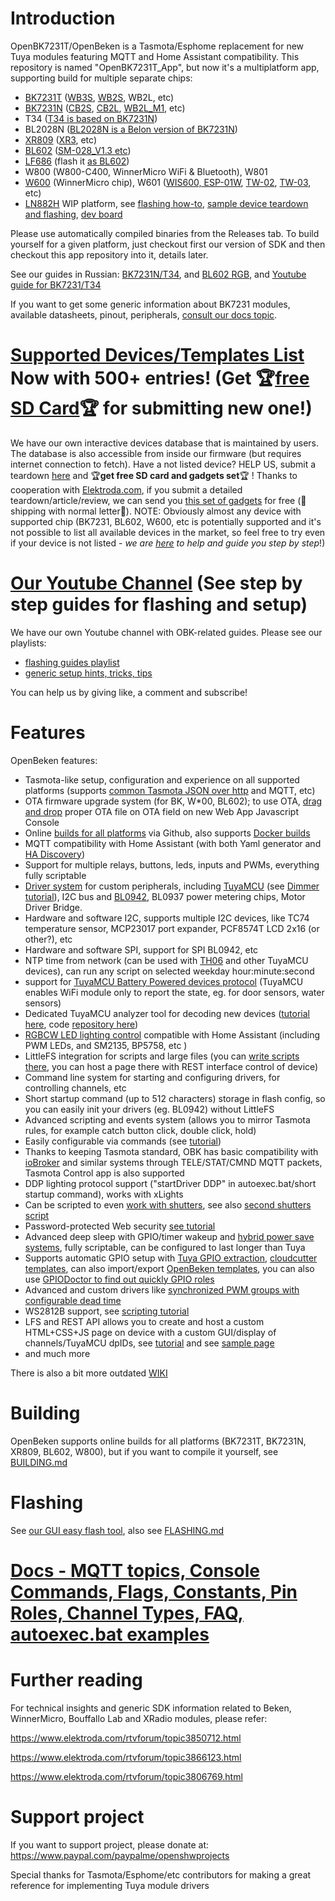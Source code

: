 # Introduction

OpenBK7231T/OpenBeken is a Tasmota/Esphome replacement for new Tuya modules featuring MQTT and Home Assistant compatibility.
This repository is named "OpenBK7231T_App", but now it's a multiplatform app, supporting build for multiple separate chips:
- [BK7231T](https://www.elektroda.com/rtvforum/topic3951016.html) ([WB3S](https://developer.tuya.com/en/docs/iot/wb3s-module-datasheet?id=K9dx20n6hz5n4), [WB2S](https://developer.tuya.com/en/docs/iot/wb2s-module-datasheet?id=K9ghecl7kc479), WB2L, etc)
- [BK7231N](https://www.elektroda.com/rtvforum/topic3951016.html) ([CB2S](https://developer.tuya.com/en/docs/iot/cb2s-module-datasheet?id=Kafgfsa2aaypq), [CB2L](https://developer.tuya.com/en/docs/iot/cb2l-module-datasheet?id=Kai2eku1m3pyl), [WB2L_M1](https://www.elektroda.com/rtvforum/topic3903356.html), etc)
- T34 ([T34 is based on BK7231N](https://developer.tuya.com/en/docs/iot/t34-module-datasheet?id=Ka0l4h5zvg6j8))
- BL2028N ([BL2028N is a Belon version of BK7231N](https://www.elektroda.com/rtvforum/viewtopic.php?p=20262533#20262533))
- [XR809](https://www.elektroda.com/rtvforum/topic3806769.html) ([XR3](https://developer.tuya.com/en/docs/iot/xr3-datasheet?id=K98s9168qi49g), etc)
- [BL602](https://www.elektroda.com/rtvforum/topic3889041.html) ([SM-028_V1.3 etc](https://www.elektroda.com/rtvforum/topic3945435.html))
- [LF686](https://www.leapfive.com/wp-content/uploads/2020/09/LF686-Datasheet.pdf) (flash it [as BL602](https://www.elektroda.com/rtvforum/topic4024917.html))
- W800 (W800-C400, WinnerMicro WiFi & Bluetooth), W801
- [W600](https://www.elektroda.com/rtvforum/viewtopic.php?p=20252619#20252619) (WinnerMicro chip), W601 ([WIS600, ESP-01W](https://www.elektroda.com/rtvforum/topic3950611.html), [TW-02](https://www.elektroda.com/rtvforum/viewtopic.php?p=20239610#20239610), [TW-03](https://www.elektroda.com/rtvforum/topic3929601.html), etc)
- [LN882H](https://www.elektroda.com/rtvforum/topic4027545.html) WIP platform, see [flashing how-to](https://www.elektroda.com/rtvforum/topic4028087.html), [sample device teardown and flashing](https://www.elektroda.com/rtvforum/topic4032240.html), [dev board](https://www.elektroda.com/rtvforum/topic4050274.html)

Please use automatically compiled binaries from the Releases tab. To build yourself for a given platform, just checkout first our version of SDK and then checkout this app repository into it, details later.

See our guides in Russian: [BK7231N/T34](https://www.v-elite.ru/t34), and [BL602 RGB](https://www.v-elite.ru/bl602rgb), and [Youtube guide for BK7231/T34](https://www.youtube.com/watch?v=BnmSWZchK-E)

If you want to get some generic information about BK7231 modules, available datasheets, pinout, peripherals, [consult our docs topic](https://www.elektroda.com/rtvforum/topic3951016.html).

# [Supported Devices/Templates List](https://openbekeniot.github.io/webapp/devicesList.html) Now with 500+ entries! (Get 🏆[free SD Card](https://www.elektroda.com/rtvforum/topic3950844.html)🏆 for submitting new one!)
We have our own interactive devices database that is maintained by users.
The database is also accessible from inside our firmware (but requires internet connection to fetch).
Have a not listed device? HELP US, submit a teardown [here](https://www.elektroda.com/rtvforum/posting.php?mode=newtopic&f=51) and 🏆**get free SD card and gadgets set**🏆 ! Thanks to cooperation with [Elektroda.com](https://www.elektroda.com/), if you submit a detailed teardown/article/review, we can send you [this set of gadgets](https://obrazki.elektroda.pl/1470574200_1670833596.jpg) for free (🚚shipping with normal letter🚚).
NOTE: Obviously almost any device with supported chip (BK7231, BL602, W600, etc is potentially supported and it's not possible to list all available devices in the market, so feel free to try even if your device is not listed - *we are [here](https://www.elektroda.com/rtvforum/forum390.html) to help and guide you step by step*!)

# [Our Youtube Channel](https://www.youtube.com/@elektrodacom) (See step by step guides for flashing and setup)
We have our own Youtube channel with OBK-related  guides. Please see our playlists:
- [flashing guides playlist](https://www.youtube.com/playlist?list=PLzbXEc2ebpH0CZDbczAXT94BuSGrd_GoM)
- [generic setup hints, tricks, tips](https://www.youtube.com/playlist?list=PLzbXEc2ebpH0I8m_Cfbqv1MTlQuBKYvlx)

You can help us by giving like, a comment and subscribe!

# Features

OpenBeken features:
- Tasmota-like setup, configuration and experience on all supported platforms (supports [common Tasmota JSON over http](https://www.youtube.com/watch?v=OhdkEJ-SuTU) and MQTT, etc)
- OTA firmware upgrade system (for BK, W*00, BL602); to use OTA, [drag and drop](https://www.youtube.com/watch?v=OPcppowaxaA) proper OTA file on OTA field on new Web App Javascript Console
- Online [builds for all platforms](https://github.com/openshwprojects/OpenBK7231T_App/releases) via Github, also supports [Docker builds](https://github.com/openshwprojects/OpenBK7231T_App/tree/main/docker)
- MQTT compatibility with Home Assistant (with both Yaml generator and [HA Discovery](https://youtu.be/pkcspey25V4)) 
- Support for multiple relays, buttons, leds, inputs and PWMs, everything fully scriptable
- [Driver system](https://github.com/openshwprojects/OpenBK7231T_App/blob/main/docs/drivers.md) for custom peripherals, including [TuyaMCU](https://www.elektroda.com/rtvforum/topic4038151.html) (see [Dimmer tutorial](https://www.elektroda.com/rtvforum/topic3898502.html)), I2C bus and [BL0942](https://www.elektroda.com/rtvforum/topic3887748.html), BL0937 power metering chips, Motor Driver Bridge.
- Hardware and software I2C, supports multiple I2C devices, like TC74 temperature sensor, MCP23017 port expander, PCF8574T LCD 2x16 (or other?), etc
- Hardware and software SPI, support for SPI BL0942, etc
- NTP time from network (can be used with [TH06](https://www.elektroda.com/rtvforum/topic3942730.html) and other TuyaMCU devices), can run any script on selected weekday hour:minute:second
- support for [TuyaMCU Battery Powered devices protocol](https://www.elektroda.com/rtvforum/topic3914412.html) (TuyaMCU enables WiFi module only to report the state, eg. for door sensors, water sensors)
- Dedicated TuyaMCU analyzer tool for decoding new devices ([tutorial here](https://www.elektroda.com/rtvforum/topic3970199.html), code [repository here](https://github.com/openshwprojects/TuyaMCUAnalyzer))
- [RGBCW LED lighting control](https://www.youtube.com/watch?v=YQdR7r6lXRY) compatible with Home Assistant (including PWM LEDs, and SM2135, BP5758, etc )
- LittleFS integration for scripts and large files (you can [write scripts there](https://www.youtube.com/watch?v=kXi8S12tmC8), you can host a page there with REST interface control of device)
- Command line system for starting and configuring drivers, for controlling channels, etc
- Short startup command (up to 512 characters) storage in flash config, so you can easily init your drivers (eg. BL0942) without LittleFS
- Advanced scripting and events system (allows you to mirror Tasmota rules, for example catch button click, double click, hold)
- Easily configurable via commands (see [tutorial](https://www.elektroda.com/rtvforum/topic3947241.html))
- Thanks to keeping Tasmota standard, OBK has basic compatibility with [ioBroker](https://www.youtube.com/watch?v=x4p3JHXbK1E&ab_channel=Elektrodacom) and similar systems through TELE/STAT/CMND MQTT packets, Tasmota Control app is also supported
- DDP lighting protocol support ("startDriver DDP" in autoexec.bat/short startup command), works with xLights
- Can be scripted to even [work with shutters](https://www.elektroda.com/rtvforum/topic3972935.html), see also [second shutters script](https://www.elektroda.com/rtvforum/viewtopic.php?p=20910126#20910126)
- Password-protected Web security [see tutorial](https://www.elektroda.com/rtvforum/topic4021160.html)
- Advanced deep sleep with GPIO/timer wakeup and [hybrid power save systems](https://youtu.be/eupL16eB7BA), fully scriptable, can be configured to last longer than Tuya
- Supports automatic GPIO setup with [Tuya GPIO extraction](https://www.youtube.com/watch?v=WunlqIMAdgw), [cloudcutter templates](https://www.elektroda.com/rtvforum/topic3973669.html), can also import/export [OpenBeken templates](https://openbekeniot.github.io/webapp/devicesList.html), you can also use [GPIODoctor to find out quickly GPIO roles](https://www.elektroda.com/rtvforum/topic3976371.html)
- Advanced and custom drivers like [synchronized PWM groups with configurable dead time](https://www.elektroda.com/rtvforum/topic4025665.html)
- WS2812B support, see [scripting tutorial](https://www.elektroda.com/rtvforum/topic4036716.html)
- LFS and REST API allows you to create and host a custom HTML+CSS+JS page on device with a custom GUI/display of channels/TuyaMCU dpIDs, see [tutorial](https://www.elektroda.com/rtvforum/topic3971355.html) and see [sample page](https://www.elektroda.com/rtvforum/viewtopic.php?p=20932186#20932186)
- and much more

There is also a bit more outdated [WIKI](https://github.com/openshwprojects/OpenBK7231T_App/wiki/Wiki-Home)

# Building

OpenBeken supports online builds for all platforms (BK7231T, BK7231N, XR809, BL602, W800), but if you want to compile it yourself, see  [BUILDING.md](https://github.com/openshwprojects/OpenBK7231T_App/blob/main/BUILDING.md)

# Flashing

See [our GUI easy flash tool](https://github.com/openshwprojects/BK7231GUIFlashTool), also see [FLASHING.md](https://github.com/openshwprojects/OpenBK7231T_App/blob/main/FLASHING.md)
 
# [Docs - MQTT topics, Console Commands, Flags, Constants, Pin Roles, Channel Types, FAQ, autoexec.bat examples](https://github.com/openshwprojects/OpenBK7231T_App/blob/main/docs)
   
# Further reading
  
For technical insights and generic SDK information related to Beken, WinnerMicro, Bouffallo Lab and XRadio modules, please refer:
  
https://www.elektroda.com/rtvforum/topic3850712.html
  
https://www.elektroda.com/rtvforum/topic3866123.html
  
https://www.elektroda.com/rtvforum/topic3806769.html
  
# Support project
  
If you want to support project, please donate at: https://www.paypal.com/paypalme/openshwprojects
  
Special thanks for Tasmota/Esphome/etc contributors for making a great reference for implementing Tuya module drivers 
